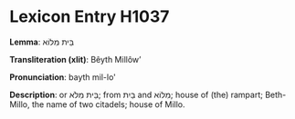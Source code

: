 # Lexicon Entry H1037

**Lemma**: בֵּית מִלּוֹא

**Transliteration (xlit)**: Bêyth Millôwʼ

**Pronunciation**: bayth mil-lo'

**Description**:
or בֵּית מִלֹּא; from בַּיִת and מִלּוֹא; house of (the) rampart; Beth-Millo, the name of two citadels; house of Millo.
